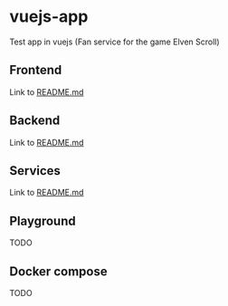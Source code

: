 # vuejs-app

Test app in vuejs (Fan service for the game Elven Scroll)

<!-- ![Game image](docs/game.jpg) -->

## Frontend

Link to [README.md](frontend/vuejs_app/README.md)

## Backend

Link to [README.md](backend/README.md)

## Services

Link to [README.md](services/README.md)

## Playground

TODO

## Docker compose

TODO
